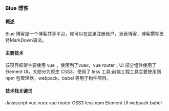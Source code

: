 ### Blue 博客

#### 概述
Blue 博客是一个博客共享平台，你可以在这里注册账户，发表博客，博客撰写支持MarkDown语法。

#### 主要技术
该项目框架主要使用 vue ，使用到了vuex，vue router；UI 部分组件使用了Element UI，大部分为原生 CSS3，使用了 less 工具;前端工程工具主要使用到 npm 包管理器，webpack，babel 等用于构件项目。

#### 技术栈关键词
Javascript vue vuex vue router CSS3 less npm Element UI webpack babel